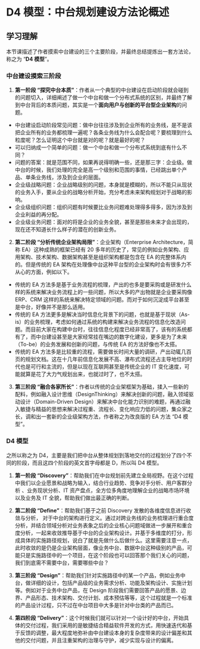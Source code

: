 # D4 模型：中台规划建设方法论概述

## 学习理解

本节课描述了作者摸索中台建设的三个主要阶段，并最终总结提炼出一套方法论，称之为 “**D4 模型**”。

### 中台建设摸索三阶段

1. **第一阶段 “探究中台本质”**：作者从一个典型的中台建设在启动阶段就会碰到的问题切入，详细阐述了做一个中台和做一个分布式系统的区别，并最终了解到中台背后的本质问题，其实是一个**面向用户与创新的平台型企业架构**的问题。

- 中台建设启动阶段常见问题：做中台往往涉及到企业所有的业务线，是不是该把企业所有的业务都梳理一遍呢？各条业务线为什么会配合呢？要梳理到什么粒度呢？怎么证明这个中台就是对的呢？就是最好的呢？
- 可以归纳成一个简单的问题：做一个中台和做一个分布式系统到底有什么不同？
- 问题的答案：就是范围不同，如果再说得明确一些，还是那三字：企业级。做中台的时候，我们处理的完全是高一个级别和范围的事情，已经跳出单个产品、单条业务线，涉及到企业的层面。
- 企业级战略问题：企业战略级别的问题，本身就是模糊的，所以不能只从现状的业务入手，要从企业的战略分析开始，充分考虑未来架构规划对于战略的影响。
- 企业级组织问题：组织问题有时候要比业务问题难处理得多得多，因为涉及到企业利益的再分配。
- 企业级业务问题：面对的将是企业的业务全貌，甚至是那些未来才会出现的，现在还不知道长什么样子的潜在的创新业务。

2. **第二阶段 “分析传统企业架构局限”**：企业架构（Enterprise Architecture，简称 EA）这种成熟的框架已经有 20 多年的历史了，常见的例如业务架构、应用架构、技术架构、数据架构甚至是组织架构都是包含在 EA 的完整体系内的。但是传统的 EA 架构在处理像中台这种平台型的企业架构时会有很多力不从心的方面，例如以下。

- 传统的 EA 方法多是基于业务流程的梳理，产出的也多是要采购或是研发什么样的系统来解决业务流程上的一些问题，所以大多的产出物就是企业要采购像 ERP、CRM 这样的系统来解决特定领域的问题。而对于如何沉淀成平台甚至是中台，好像并不是那么适用。
- 传统的 EA 方法更多是解决当时信息化背景下的问题，也就是基于现状（As-is）的业务梳理，考虑如何通过系统的构建来解决业务流程的信息化改造问题。而目前大家在构建中台时，往往信息化程度已经非常高了，该有的系统都有了，而中台建设甚至是大家经常挂在嘴边的数字化建设，更多是为了未来（To-be）的业务发展和创新的问题，与传统 EA 的方法好像也不太搭。
- 传统的 EA 方法多是比较重的流程，需要做长时间大量的调研，产出动辄几百页的规划文档。这在十几年前信息化发展不高、瀑布式流程还占主导地位的时代也是可行和主流的，但是以现在互联网甚至是传统企业的 IT 变化速度，可能就算是花了大力气规划出来，也就过时了，也不太搭。

3. **第三阶段 “融合各家所长”**：作者以传统的企业架框架为基础，揉入一些新的配料，例如融入设计思维（DesignThinking）来解决创新的问题，融入领域驱动设计（Domain-Driven Design）来解决中台化能力识别的难题，再通过融入敏捷与精益的思想来解决过程重、流程长、变化响应力低的问题，集众家之长，调和出一套新的企业级架构方法，作者称之为改良版的 EA 方法 “D4 模型”。

### D4 模型

之所以称之为 D4，主要是我们把中台从整体规划到落地交付的过程划分了四个不同的阶段，而且这四个阶段的英文首字母都是 D，所以叫 D4 模型。

1. **第一阶段 “Discovery”**：帮助我们在中台规划前先建立全局视野。在这个过程中我们以企业愿景和战略为输入，结合行业趋势、竞争对手分析、用户客群分析 、业务现状分析、IT 资产盘点，全方位多角度地理解企业的战略市场环境以及业务及 IT 全貌，帮助我们做出最正确的判断。

2. **第二阶段 “Define”**：帮助我们基于之前 Discovery 发散的各维度信息进行收敛与分析， 对于中台的架构进行定义。通过对跨业务线的业务梳理进行重合度分析，并结合领域分析对业务表象之后的企业核心问题域做进一步展开和重合度分析，一起来收敛推导基于中台的企业架构设计。并基于多维度的打分，形成具体的实施路径规划，说白了就是先做什么后做什么。这里需要注意一点，此时收敛的是仍是企业架构层面，像业务中台、数据中台这种级别的产品，可能只是实施路径中的一个项目，在这个阶段也可以回答那个我们关心的问题，我们到底需不需要中台，需要哪些中台？

3. **第三阶段 “Design”**：帮助我们针对实施路径中的某一个产品，例如业务中台，做详细的设计，包括产品级的业务需求分析、功能及架构设计、实施计划等。例如对于业务中台产品，在 Design 阶段我们需要回答产品的愿景、边界、产品形态、技术架构、交付计划、成本预估等等，这个过程就是一个标准的产品设计过程，只不过在中台项目中大多是针对中台类的产品而已。

4. **第四阶段 “Delivery”**：这个时候我们就可以针对一个设计好的中台，开始具体的交付过程，我们采用的是敏捷结合精益软件开发的方式，用快速迭代和基于反馈的调整，最大程度地弥补由中台建设本身的复杂度带来的设计偏差和其他的交付问题，并且注重架构的治理与守护，减少实现与设计的偏离。

